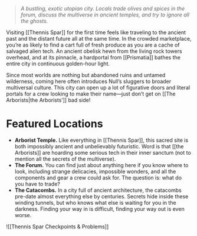 > *A bustling, exotic utopian city. Locals trade olives and spices in the forum, discuss the multiverse in ancient temples, and try to ignore all the ghosts.*

Visiting [[Thennis Spar]] for the first time feels like traveling to the ancient past and the distant future all at the same time. In the crowded marketplace, you’re as likely to find a cart full of fresh produce as you are a cache of salvaged alien tech. An ancient obelisk hewn from the living rock towers overhead, and at its pinnacle, a hardportal from [[Prismatia]] bathes the entire city in continuous golden-hour light.

Since most worlds are nothing but abandoned ruins and untamed wilderness, coming here often introduces Null’s sluggers to broader multiversal culture. This city can open up a lot of figurative doors and literal portals for a crew looking to make their name—just don’t get on [[The Arborists|the Arborists’]] bad side!

# Featured Locations

- **Arborist Temple.** Like everything in [[Thennis Spar]], this sacred site is both impossibly ancient and unbelievably futuristic. Word is that [[the Arborists]] are hoarding some serious tech in their inner sanctum (not to mention all the secrets of the multiverse).
- **The Forum.** You can find just about anything here if you know where to look, including strange delicacies, impossible wonders, and all the components and gear a crew could ask for. The question is: what do you have to trade?
- **The Catacombs.** In a city full of ancient architecture, the catacombs pre-date almost everything else by centuries. Secrets hide inside these winding tunnels, but who knows what else is waiting for you in the darkness. Finding your way in is difficult, finding your way out is even worse.

![[Thennis Spar Checkpoints & Problems]]